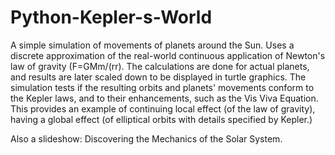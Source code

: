 # Python-Kepler-s-World

A simple simulation of movements of planets around the Sun.
Uses a discrete approximation of the real-world continuous
application of Newton's law of gravity (F=GMm/(rr).
The calculations are done for actual planets,
and results are later scaled down to be displayed in turtle graphics.
The simulation tests if the resulting orbits and planets' movements conform
to the Kepler laws, and to their enhancements, such as the Vis Viva Equation.
This provides an example of continuing local effect (of the law of gravity),
having a global effect (of elliptical orbits with details specified by Kepler.) 

Also a slideshow: Discovering the Mechanics of the Solar System.
